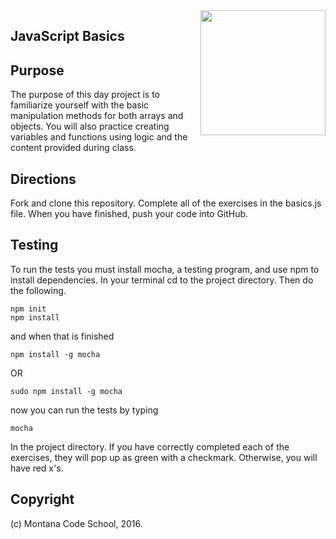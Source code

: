 <img src="http://montanacodeschool.com/wp-content/uploads/2016/08/MCS_LOGO_v1-1.png" width="200" align="right"/>

## JavaScript Basics

## Purpose
The purpose of this day project is to familiarize yourself with the basic manipulation methods for both arrays and objects. You will also practice creating variables and functions using logic and the content provided during class.

## Directions

Fork and clone this repository. Complete all of the exercises in the basics.js file. When you have finished, push your code into GitHub.

## Testing

To run the tests you must install mocha, a testing program, and use npm to install dependencies. In your terminal cd to the project directory. Then do the following.

```
npm init
npm install
```
and when that is finished
```
npm install -g mocha
```
OR
```
sudo npm install -g mocha
```
now you can run the tests by typing
```
mocha
```
In the project directory. If you have correctly completed each of the exercises, they will pop up as green with a checkmark. Otherwise, you will have red x's.

## Copyright

(c) Montana Code School, 2016.
